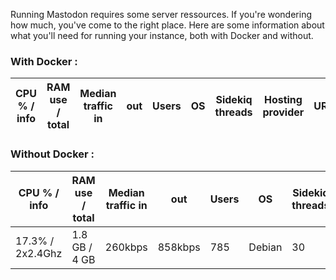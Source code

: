 Running Mastodon requires some server ressources. If you're wondering how much, you've come to the right place.
Here are some information about what you'll need for running your instance, both with Docker and without.

### With Docker :

| CPU % / info | RAM use / total | Median traffic in | out | Users | OS | Sidekiq threads | Hosting provider | URL |
|-----|-----|-----------------------|-----|-------|----|-----------------|------------------|-----|

### Without Docker :

| CPU % / info | RAM  use / total | Median traffic in | out | Users | OS | Sidekiq threads | Hosting provider | URL |
|-----|-----|-----------------------|-----|-------|----|-----------------|------------------|-----|
| 17.3% / 2x2.4Ghz | 1.8 GB / 4 GB | 260kbps | 858kbps | 785 | Debian | 30 | [vultr](https://Vultr.com) | [social.wxcafe.net](https://social.wxcafe.net) |
